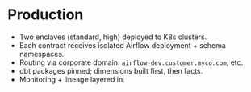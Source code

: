 # Production

- Two enclaves (standard, high) deployed to K8s clusters.
- Each contract receives isolated Airflow deployment + schema namespaces.
- Routing via corporate domain: `airflow-dev.customer.myco.com`, etc.
- dbt packages pinned; dimensions built first, then facts.
- Monitoring + lineage layered in.
